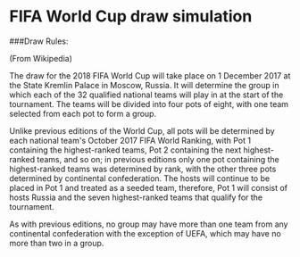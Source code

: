# FIFA World Cup draw simulation

###Draw Rules:

(From Wikipedia)

The draw for the 2018 FIFA World Cup will take place on 1 December 2017 at the State Kremlin Palace in Moscow, Russia. It will determine the group in which each of the 32 qualified national teams will play in at the start of the tournament. The teams will be divided into four pots of eight, with one team selected from each pot to form a group.

Unlike previous editions of the World Cup, all pots will be determined by each national team's October 2017 FIFA World Ranking, with Pot 1 containing the highest-ranked teams, Pot 2 containing the next highest-ranked teams, and so on; in previous editions only one pot containing the highest-ranked teams was determined by rank, with the other three pots determined by continental confederation. The hosts will continue to be placed in Pot 1 and treated as a seeded team, therefore, Pot 1 will consist of hosts Russia and the seven highest-ranked teams that qualify for the tournament.

As with previous editions, no group may have more than one team from any continental confederation with the exception of UEFA, which may have no more than two in a group.
